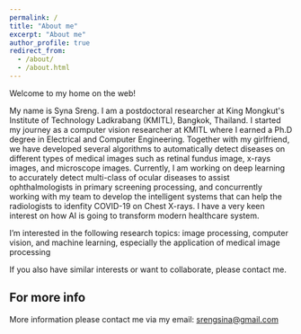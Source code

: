 ```yaml
---
permalink: /
title: "About me"
excerpt: "About me"
author_profile: true
redirect_from: 
  - /about/
  - /about.html
---
```


Welcome to my home on the web!

My name is Syna Sreng. I am a postdoctoral researcher at King Mongkut's Institute of Technology Ladkrabang (KMITL), Bangkok, Thailand. 
I started my journey as a computer vision researcher at KMITL where I earned a Ph.D degree in Electrical and Computer Engineering. Together with my girlfriend, we have developed several algorithms to automatically detect diseases on different types of medical images such as retinal fundus image, x-rays images, and microscope images. Currently, I am working on deep learning to accurately detect multi-class of ocular diseases to assist ophthalmologists in primary screening processing, and concurrently working with my team to develop the intelligent systems that can help the radiologists to idenfity COVID-19 on Chest X-rays. I have a very keen interest on how AI is going to transform modern healthcare system.

I’m interested in the following research topics: image processing, computer vision, and machine learning, especially the application of medical image processing

If you also have similar interests or want to collaborate, please contact me.

For more info
------
More information please contact me via my email: srengsina@gmail.com

